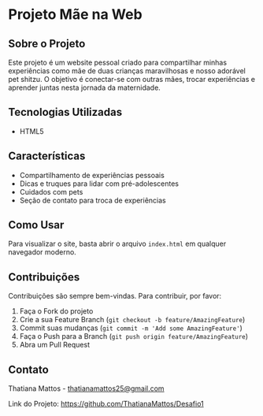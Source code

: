 # Projeto Mãe na Web

## Sobre o Projeto

Este projeto é um website pessoal criado para compartilhar minhas experiências como mãe de duas crianças maravilhosas e nosso adorável pet shitzu. O objetivo é conectar-se com outras mães, trocar experiências e aprender juntas nesta jornada da maternidade.

## Tecnologias Utilizadas

- HTML5

## Características

- Compartilhamento de experiências pessoais
- Dicas e truques para lidar com pré-adolescentes
- Cuidados com pets
- Seção de contato para troca de experiências

## Como Usar

Para visualizar o site, basta abrir o arquivo `index.html` em qualquer navegador moderno.

## Contribuições

Contribuições são sempre bem-vindas. Para contribuir, por favor:

1. Faça o Fork do projeto
2. Crie a sua Feature Branch (`git checkout -b feature/AmazingFeature`)
3. Commit suas mudanças (`git commit -m 'Add some AmazingFeature'`)
4. Faça o Push para a Branch (`git push origin feature/AmazingFeature`)
5. Abra um Pull Request

## Contato

Thatiana Mattos - thatianamattos25@gmail.com

Link do Projeto: https://github.com/ThatianaMattos/Desafio1
